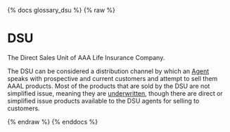{% docs glossary_dsu %}
{% raw %}

<a name="DSU"></a>
# DSU
The Direct Sales Unit of AAA Life Insurance Company. 

The DSU can be considered a distribution channel by which an 
[Agent](#!/exposure/docs.business_glossary.glossary#agent)
speaks with prospective and current customers and attempt to sell them AAAL products. Most of the
products that are sold by the DSU are not simplified issue, meaning they are
[underwritten](https://www.investopedia.com/terms/u/underwriting.asp), though there are direct
or simplified issue products available to the DSU agents for selling to customers.

{% endraw %}
{% enddocs %}